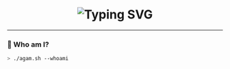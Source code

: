 <!-- Terminal Typing Banner -->
<h1 align="center">
  <img src="https://readme-typing-svg.demolab.com?font=Fira+Code&size=22&pause=1000&color=00FF99&center=true&vCenter=true&width=600&lines=Welcome+to+the+System...;Analyzing+Digital+Infrastructure...;Code+Parfum+Unit:+Online.;ERP+Command:+Deployed.;Operator:+Agam+Gusriyandi;Role:+Architect+Behind+the+Screens" alt="Typing SVG" />
</h1>

---

### 🧠 Who am I?

```bash
> ./agam.sh --whoami
